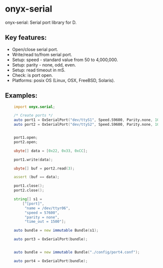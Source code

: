 # onyx-serial

onyx-serial: Serial port library for D.


## Key features:
 - Open/close serial port.
 - Write/read to/from serial port.
 - Setup: speed - standard value from 50 to 4,000,000.
 - Setup: parity - none, odd, even.
 - Setup: read timeout in mS.
 - Check: is port open.
 - Platforms: posix OS (Linux, OSX, FreeBSD, Solaris).


## Examples:

```D
    import onyx.serial;

    /* Create ports */
    auto port1 = OxSerialPort("dev/ttyS1", Speed.S9600, Parity.none, 1000);
    auto port2 = OxSerialPort("dev/ttyS2", Speed.S9600, Parity.none, 1000);


    port1.open;
    port2.open;

    ubyte[] data = [0x22, 0x33, 0xCC];

    port1.write(data);

    ubyte[] buf = port2.read(3);

    assert (buf == data);

    port1.close();
    port2.close();

```


```D
    string[] s1 =
        ["[port]",
         "name = /dev/ttyr06",
         "speed = 57600",
         "parity = none",
         "time_out = 1500"];

    auto bundle = new immutable Bundle(s1);

    auto port3 = OxSerialPort(bundle);

```


```D

    auto bundle = new immutable Bundle("./config/port4.conf");

    auto port4 = OxSerialPort(bundle);

```
